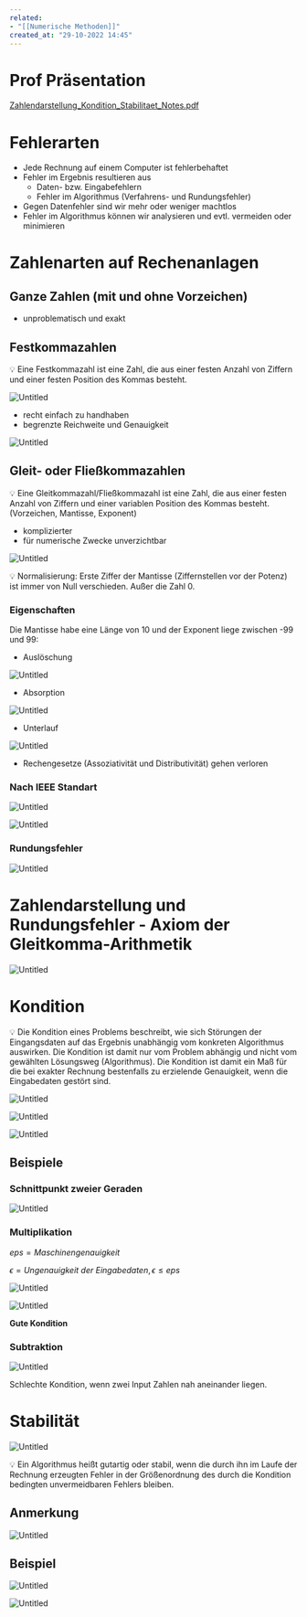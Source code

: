 ```yaml
---
related:
- "[[Numerische Methoden]]"
created_at: "29-10-2022 14:45"
---
```



# Prof Präsentation

[Zahlendarstellung_Kondition_Stabilitaet_Notes.pdf](Zahlendarstellung_Kondition_Stabilitaet_Notes.pdf)

# Fehlerarten

- Jede Rechnung auf einem Computer ist fehlerbehaftet
- Fehler im Ergebnis resultieren aus
    - Daten- bzw. Eingabefehlern
    - Fehler im Algorithmus (Verfahrens- und Rundungsfehler)
- Gegen Datenfehler sind wir mehr oder weniger machtlos
- Fehler im Algorithmus können wir analysieren und evtl. vermeiden oder minimieren

# Zahlenarten auf Rechenanlagen

## Ganze Zahlen (mit und ohne Vorzeichen)

- unproblematisch und exakt

## Festkommazahlen

<aside>
💡 Eine Festkommazahl ist eine Zahl, die aus einer festen Anzahl von Ziffern und einer festen Position des Kommas besteht.

</aside>

![Untitled](Untitled%2096.png)

- recht einfach zu handhaben
- begrenzte Reichweite und Genauigkeit

![Untitled](Untitled%201%2022.png)

## Gleit- oder Fließkommazahlen

<aside>
💡 Eine Gleitkommazahl/Fließkommazahl ist eine Zahl, die aus einer festen Anzahl von Ziffern und einer variablen Position des Kommas besteht. (Vorzeichen, Mantisse, Exponent)

</aside>

- komplizierter
- für numerische Zwecke unverzichtbar

![Untitled](Untitled%202%2021.png)

<aside>
💡 Normalisierung: Erste Ziffer der Mantisse (Ziffernstellen vor der Potenz) ist immer von Null verschieden. Außer die Zahl 0.

</aside>

### Eigenschaften

Die Mantisse habe eine Länge von 10 und der Exponent liege zwischen -99 und 99:

- Auslöschung

![Untitled](Untitled%203%2019.png)

- Absorption

![Untitled](Untitled%204%2017.png)

- Unterlauf

![Untitled](Untitled%205%2017.png)

- Rechengesetze (Assoziativität und Distributivität) gehen verloren

### Nach IEEE Standart

![Untitled](Untitled%206%2016.png)

![Untitled](Untitled%207%2015.png)

### Rundungsfehler

![Untitled](Untitled%208%2015.png)

# Zahlendarstellung und Rundungsfehler - Axiom der Gleitkomma-Arithmetik

![Untitled](Untitled%209%2015.png)

# Kondition

<aside>
💡 Die Kondition eines Problems beschreibt, wie sich Störungen der Eingangsdaten auf das Ergebnis unabhängig vom konkreten Algorithmus auswirken. Die Kondition ist damit nur vom Problem abhängig und nicht vom gewählten Lösungsweg (Algorithmus).
Die Kondition ist damit ein Maß für die bei exakter Rechnung bestenfalls zu erzielende Genauigkeit, wenn die Eingabedaten gestört sind.

</aside>

![Untitled](Untitled%2010%2015.png)

![Untitled](Untitled%2011%2015.png)

![Untitled](Untitled%2012%2015.png)

## Beispiele

### Schnittpunkt zweier Geraden

![Untitled](Untitled%2013%2013.png)

### Multiplikation

$eps=Maschinengenauigkeit$

$\epsilon=Ungenauigkeit\ der\ Eingabedaten, \epsilon\le eps$

![Untitled](Untitled%2014%2013.png)

![Untitled](Untitled%2015%2012.png)

**Gute Kondition**

### Subtraktion

![Untitled](Untitled%2016%2012.png)

Schlechte Kondition, wenn zwei Input Zahlen nah aneinander liegen.

# Stabilität

![Untitled](Untitled%2017%2011.png)

<aside>
💡 Ein Algorithmus heißt gutartig oder stabil, wenn die durch ihn im Laufe der Rechnung erzeugten Fehler in der Größenordnung des durch die Kondition bedingten unvermeidbaren Fehlers bleiben.

</aside>

## Anmerkung

![Untitled](Untitled%2018%2010.png)

## Beispiel

![Untitled](Untitled%2019%2010.png)

![Untitled](Untitled%2020%2010.png)